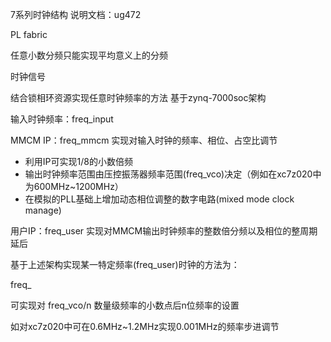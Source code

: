 7系列时钟结构 说明文档：ug472


PL fabric

任意小数分频只能实现平均意义上的分频

时钟信号

结合锁相环资源实现任意时钟频率的方法 基于zynq-7000soc架构

输入时钟频率：freq_input

MMCM IP：freq_mmcm 实现对输入时钟的频率、相位、占空比调节

* 利用IP可实现1/8的小数倍频
* 输出时钟频率范围由压控振荡器频率范围(freq_vco)决定（例如在xc7z020中为600MHz~1200MHz）
* 在模拟的PLL基础上增加动态相位调整的数字电路(mixed mode clock manage)

用户IP：freq_user 实现对MMCM输出时钟频率的整数倍分频以及相位的整周期延后

基于上述架构实现某一特定频率(freq_user)时钟的方法为：

freq_

可实现对 freq_vco/n 数量级频率的小数点后n位频率的设置

如对xc7z020中可在0.6MHz~1.2MHz实现0.001MHz的频率步进调节

